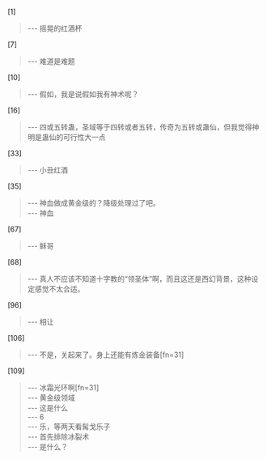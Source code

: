 
[1] 
>--- 摇晃的红酒杯<br>

[7] 
>--- 难道是难题<br>

[10] 
>--- 假如，我是说假如我有神术呢？<br>

[16] 
>--- 四或五转蛊，圣域等于四转或者五转，传奇为五转或蛊仙，但我觉得神明是蛊仙的可行性大一点<br>

[33] 
>--- 小丑红酒<br>

[35] 
>--- 神血做成黄金级的？降级处理过了吧。<br>
>--- 神血<br>

[67] 
>--- 稣哥<br>

[68] 
>--- 真人不应该不知道十字教的“领圣体”啊，而且这还是西幻背景，这种设定感觉不太合适。<br>

[96] 
>--- 相让<br>

[106] 
>--- 不是，关起来了。身上还能有炼金装备[fn=31]<br>

[109] 
>--- 冰霜光环啊[fn=31]<br>
>--- 黄金级领域<br>
>--- 这是什么<br>
>--- 6<br>
>--- 乐，等两天看髯戈乐子<br>
>--- 首先排除冰裂术<br>
>--- 是什么？<br>
